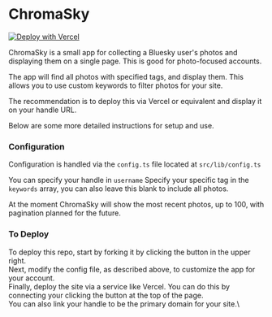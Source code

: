 # ChromaSky

[![Deploy with Vercel](https://vercel.com/button)](https://vercel.com/new/clone?repository-url=https%3A%2F%2Fgithub.com%2FuhKayla%2Fchroma-sky)

ChromaSky is a small app for collecting a Bluesky user's photos and displaying them on a single page. This is good for photo-focused accounts.

The app will find all photos with specified tags, and display them. This allows you to use custom keywords to filter photos for your site.

The recommendation is to deploy this via Vercel or equivalent and display it on your handle URL.

Below are some more detailed instructions for setup and use.

### Configuration

Configuration is handled via the `config.ts` file located at `src/lib/config.ts`

You can specify your handle in `username`
Specify your specific tag in the `keywords` array, you can also leave this blank to include all photos.

At the moment ChromaSky will show the most recent photos, up to 100, with pagination planned for the future.

### To Deploy

To deploy this repo, start by forking it by clicking the button in the upper right.\
Next, modify the config file, as described above, to customize the app for your account.\
Finally, deploy the site via a service like Vercel. You can do this by connecting your clicking the button at the top of the page. \
You can also link your handle to be the primary domain for your site.\